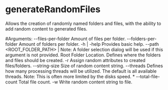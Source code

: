 # generateRandomFiles
Allows the creation of randomly named folders and files, with the ability to add random content to generated files.

#Arguments:
	--files-per-folder <INTEGER>
		Amount of files per folder.
	--folders-per-folder <INTEGER>
		Amount of folders per folder.
	-h | -help
		Provides basic help.
	--path <ROOT_FOLDER_PATH> | <BLANK>
		Note: A folder selection dialog will be used if this argument is not provided. 
		Root Folder Location.
		Defines where the folders and files should be created.
	-r
		Assign random attributes to created files/folders.
	--string-size <INTEGER>
		Size of random content string.
	--threads <INTEGER>
		Defines how many processing threads will be utilized.
		The default is all available threads.
		Note: This is often more limited by the disks speed.
	* --total-file-count <INTEGER>
		Total file count.
	-w
		Write random content string to file.

